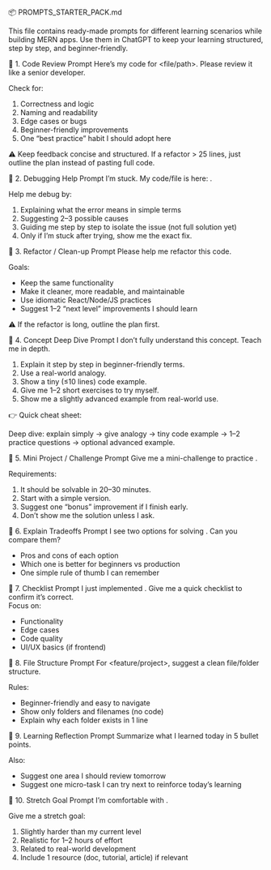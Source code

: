 📦 PROMPTS_STARTER_PACK.md

This file contains ready-made prompts for different learning scenarios while building MERN apps.
Use them in ChatGPT to keep your learning structured, step by step, and beginner-friendly.

🔹 1. Code Review Prompt
Here’s my code for <file/path>. Please review it like a senior developer.  

Check for:
1. Correctness and logic  
2. Naming and readability  
3. Edge cases or bugs  
4. Beginner-friendly improvements  
5. One “best practice” habit I should adopt here  

⚠️ Keep feedback concise and structured. If a refactor > 25 lines, just outline the plan instead of pasting full code.

🔹 2. Debugging Help Prompt
I’m stuck. My code/file is here: <paste error or snippet>.  

Help me debug by:
1. Explaining what the error means in simple terms  
2. Suggesting 2–3 possible causes  
3. Guiding me step by step to isolate the issue (not full solution yet)  
4. Only if I’m stuck after trying, show me the exact fix.  

🔹 3. Refactor / Clean-up Prompt
Please help me refactor this code.  

Goals:
- Keep the same functionality  
- Make it cleaner, more readable, and maintainable  
- Use idiomatic React/Node/JS practices  
- Suggest 1–2 “next level” improvements I should learn  

⚠️ If the refactor is long, outline the plan first.

🔹 4. Concept Deep Dive Prompt
I don’t fully understand this concept. Teach me in depth.  

1. Explain it step by step in beginner-friendly terms.  
2. Use a real-world analogy.  
3. Show a tiny (≤10 lines) code example.  
4. Give me 1–2 short exercises to try myself.  
5. Show me a slightly advanced example from real-world use.  


👉 Quick cheat sheet:

Deep dive: explain simply → give analogy → tiny code example → 1–2 practice questions → optional advanced example.

🔹 5. Mini Project / Challenge Prompt
Give me a mini-challenge to practice <concept>.  

Requirements:
1. It should be solvable in 20–30 minutes.  
2. Start with a simple version.  
3. Suggest one “bonus” improvement if I finish early.  
4. Don’t show me the solution unless I ask.  

🔹 6. Explain Tradeoffs Prompt
I see two options for solving <problem>. Can you compare them?  

- Pros and cons of each option  
- Which one is better for beginners vs production  
- One simple rule of thumb I can remember  

🔹 7. Checklist Prompt
I just implemented <feature>. Give me a quick checklist to confirm it’s correct.  
Focus on:
- Functionality  
- Edge cases  
- Code quality  
- UI/UX basics (if frontend)  

🔹 8. File Structure Prompt
For <feature/project>, suggest a clean file/folder structure.  

Rules:  
- Beginner-friendly and easy to navigate  
- Show only folders and filenames (no code)  
- Explain why each folder exists in 1 line  

🔹 9. Learning Reflection Prompt
Summarize what I learned today in 5 bullet points.  

Also:  
- Suggest one area I should review tomorrow  
- Suggest one micro-task I can try next to reinforce today’s learning  

🔹 10. Stretch Goal Prompt
I’m comfortable with <concept>.  

Give me a stretch goal:  
1. Slightly harder than my current level  
2. Realistic for 1–2 hours of effort  
3. Related to real-world development  
4. Include 1 resource (doc, tutorial, article) if relevant  
